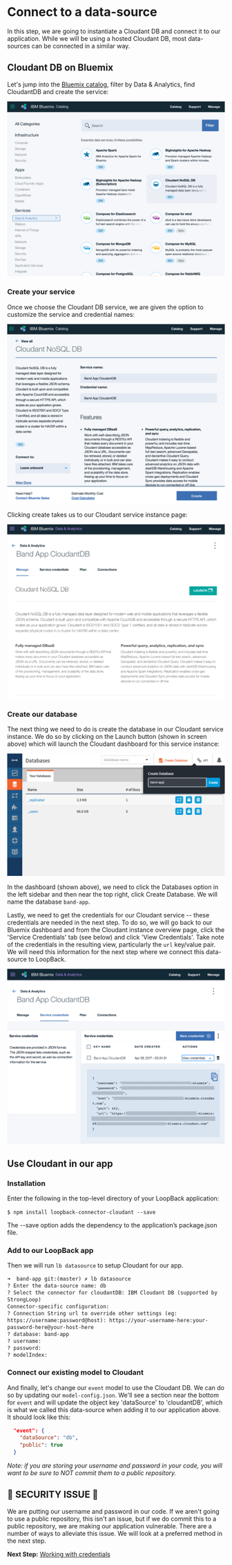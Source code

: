 # Connect to a data-source

In this step, we are going to instantiate a Cloudant DB and connect it to our application. While we will be using a hosted Cloudant DB, most data-sources can be connected in a similar way.

## Cloudant DB on Bluemix

Let's jump into the [Bluemix catalog](https://console.ng.bluemix.net/catalog/), filter by Data & Analytics, find CloudantDB and create the service:

![Bluemix - Data Apps](assets/bluemix-catalog-data.png)

### Create your service

Once we choose the Cloudant DB service, we are given the option to customize the service and credential names:

![Bluemix - Create Cloudant service](assets/cloudant-details-unbound.png)

Clicking create takes us to our Cloudant service instance page:

![Bluemix - Cloudant page](assets/cloudant-bm-dash.png)

### Create our database

The next thing we need to do is create the database in our Cloudant service instance. We do so by clicking on the Launch button (shown in screen above) which will launch the Cloudant dashboard for this service instance:

![Bluemix - Cloudant page](assets/cloudant-create-db.png)

In the dashboard (shown above), we need to click the Databases option in the left sidebar and then near the top right, click Create Database. We will name the database `band-app`.

Lastly, we need to get the credentials for our Cloudant service -- these credentials are needed in the next step. To do so, we will go back to our Bluemix dashboard and from the Cloudant instance overview page, click the 'Service Credentials' tab (see below) and click 'View Credentials'. Take note of the credentials in the resulting view, particularly the `url` key/value pair. We will need this information for the next step where we connect this data-source to LoopBack.

![Bluemix - Cloudant page](assets/cloudant-credentials.png)

## Use Cloudant in our app

### Installation

Enter the following in the top-level directory of your LoopBack application:

`$ npm install loopback-connector-cloudant --save`

The --save option adds the dependency to the application’s package.json file.

### Add to our LoopBack app

Then we will run `lb datasource` to setup Cloudant for our app.

```
➜  band-app git:(master) ✗ lb datasource
? Enter the data-source name: db
? Select the connector for cloudantDB: IBM Cloudant DB (supported by StrongLoop)
Connector-specific configuration:
? Connection String url to override other settings (eg: https://username:password@host): https://your-username-here:your-password-here@your-host-here
? database: band-app
? username:
? password:
? modelIndex:
```

### Connect our existing model to Cloudant

And finally, let's change our `event` model to use the Cloudant DB. We can do so by updating our `model-config.json`. We'll see a section near the bottom for `event` and will update the object key 'dataSource' to 'cloudantDB', which is what we called this data-source when adding it to our application above. It should look like this:

```json
  "event": {
    "dataSource": "db",
    "public": true
  }
```

*Note: if you are storing your username and password in your code, you will want to be sure to NOT commit them to a public repository.*

## 🚨 SECURITY ISSUE 🚨

We are putting our username and password in our code. If we aren't going to use a public repository, this isn't an issue, but if we do commit this to a public repository, we are making our application vulnerable. There are a number of ways to alleviate this issue. We will look at a preferred method in the next step.

**Next Step:** [Working with credentials](07-credentials.md)
